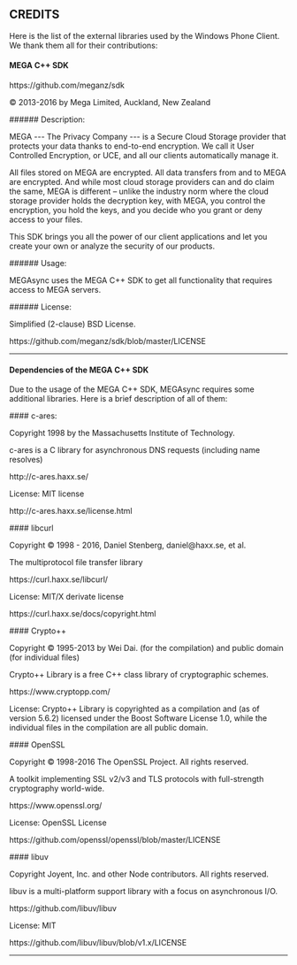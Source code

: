 ## CREDITS
<p>Here is the list of the external libraries used by the Windows Phone Client. We thank them all for their contributions:</p>

#### MEGA C++ SDK
<p>https://github.com/meganz/sdk</p>
<p>© 2013-2016 by Mega Limited, Auckland, New Zealand</p>
###### Description:
<p>MEGA --- The Privacy Company --- is a Secure Cloud Storage provider that protects your data thanks to end-to-end encryption. We call it User Controlled Encryption, or UCE, and all our clients automatically manage it.</p>
<p>All files stored on MEGA are encrypted. All data transfers from and to MEGA are encrypted. And while most cloud storage providers can and do claim the same, MEGA is different – unlike the industry norm where the cloud storage provider holds the decryption key, with MEGA, you control the encryption, you hold the keys, and you decide who you grant or deny access to your files.</p>
<p>This SDK brings you all the power of our client applications and let you create your own or analyze the security of our products.</p>
###### Usage:
<p>MEGAsync uses the MEGA C++ SDK to get all functionality that requires access to MEGA servers.</p>
###### License:
<p>Simplified (2-clause) BSD License.</p>
<p>https://github.com/meganz/sdk/blob/master/LICENSE</p>
<hr>

#### Dependencies of the MEGA C++ SDK
<p>Due to the usage of the MEGA C++ SDK, MEGAsync requires some additional libraries. Here is a brief description of all of them:</p>
#### c-ares:
<p>Copyright 1998 by the Massachusetts Institute of Technology.</p>
<p>c-ares is a C library for asynchronous DNS requests (including name resolves)</p>
<p>http://c-ares.haxx.se/</p>
<p>License: MIT license</p>
<p>http://c-ares.haxx.se/license.html</p>
#### libcurl
<p>Copyright © 1998 - 2016, Daniel Stenberg, daniel@haxx.se, et al.</p>
<p>The multiprotocol file transfer library</p>
<p>https://curl.haxx.se/libcurl/</p>
<p>License: MIT/X derivate license</p>
<p>https://curl.haxx.se/docs/copyright.html</p>
#### Crypto++
<p>Copyright © 1995-2013 by Wei Dai. (for the compilation) and public domain (for individual files)</p>
<p>Crypto++ Library is a free C++ class library of cryptographic schemes.</p>
<p>https://www.cryptopp.com/</p>
<p>License: Crypto++ Library is copyrighted as a compilation and (as of version 5.6.2) licensed under the Boost Software License 1.0, while the individual files in the compilation are all public domain.</p>
#### OpenSSL
<p>Copyright © 1998-2016 The OpenSSL Project. All rights reserved.</p>
<p>A toolkit implementing SSL v2/v3 and TLS protocols with full-strength cryptography world-wide.</p>
<p>https://www.openssl.org/</p>
<p>License: OpenSSL License</p>
<p>https://github.com/openssl/openssl/blob/master/LICENSE</p>
#### libuv
<p>Copyright Joyent, Inc. and other Node contributors. All rights reserved.</p>
<p>libuv is a multi-platform support library with a focus on asynchronous I/O.</p>
<p>https://github.com/libuv/libuv</p>
<p>License: MIT</p>
<p>https://github.com/libuv/libuv/blob/v1.x/LICENSE</p>
<hr>
